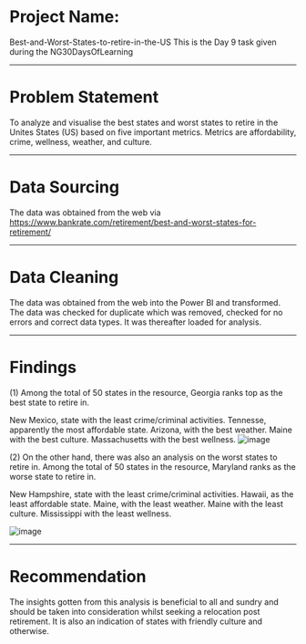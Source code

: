 #  Project Name:
Best-and-Worst-States-to-retire-in-the-US
This is the Day 9  task given during the NG30DaysOfLearning

-------------------------------------

#  Problem Statement
To analyze and visualise the best states and worst states to retire in the Unites States (US) based on five important metrics.
Metrics are affordability, crime, wellness, weather, and culture.

--------------------------------------
#  Data Sourcing
The data was obtained from the web via https://www.bankrate.com/retirement/best-and-worst-states-for-retirement/

------------------------------------------
#  Data Cleaning
The data was obtained from the web into the Power BI and transformed. The data was checked for duplicate which was removed, checked for no errors and correct data types. It was thereafter loaded for analysis.

-----------------------------------------
# Findings 
(1)
Among the total of 50 states in the resource, Georgia ranks top as the best state to retire in.

New Mexico, state with the least crime/criminal activities.
Tennesse, apparently the most affordable state.
Arizona, with the best weather.
Maine with the best culture.
Massachusetts with the best wellness.
![image](https://user-images.githubusercontent.com/107158287/176810706-a8ebbc79-5e91-45b8-94f0-84a96cdb5f50.png)



(2)
On the other hand, there was also an analysis on the worst states to retire in.
Among the total of 50 states in the resource, Maryland ranks as the worse state to retire in.

New Hampshire, state with the least crime/criminal activities.
Hawaii, as the least affordable state.
Maine, with the least weather.
Maine with the least culture.
Mississippi with the least wellness.

![image](https://user-images.githubusercontent.com/107158287/176809958-7eb77d7c-5d37-4f66-b7a8-5bb54b889190.png)

----------------------------------------------
#  Recommendation

The insights gotten from this analysis is beneficial to all and sundry and should be taken into consideration whilst seeking a relocation post retirement. It is also an indication of states with friendly culture and otherwise.
